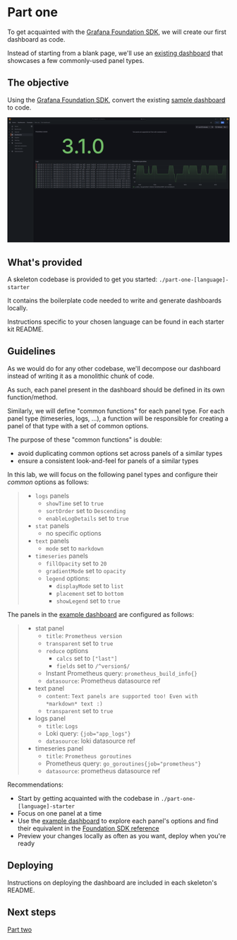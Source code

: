 # Part one

To get acquainted with the [Grafana Foundation SDK](https://grafana.github.io/grafana-foundation-sdk/), we will create our first dashboard as code.

Instead of starting from a blank page, we'll use an [existing dashboard](http://localhost:3000/d/part-one-test-dashboard/part-one-test-dashboard)
that showcases a few commonly-used panel types.

## The objective

Using the [Grafana Foundation SDK](https://grafana.github.io/grafana-foundation-sdk/),
convert the existing [sample dashboard](http://localhost:3000/d/part-one-test-dashboard/part-one-test-dashboard) to code.

![sample dashboard](./example-part-one.png)

## What's provided

A skeleton codebase is provided to get you started: `./part-one-[language]-starter`

It contains the boilerplate code needed to write and generate dashboards locally.

Instructions specific to your chosen language can be found in each starter kit
README.

## Guidelines

As we would do for any other codebase, we'll decompose our dashboard instead
of writing it as a monolithic chunk of code.

As such, each panel present in the dashboard should be defined in its own
function/method.

Similarly, we will define "common functions" for each panel type. For each panel
type (timeseries, logs, …), a function will be responsible for creating a panel
of that type with a set of common options.

The purpose of these "common functions" is double:

* avoid duplicating common options set across panels of a similar types
* ensure a consistent look-and-feel for panels of a similar types

In this lab, we will focus on the following panel types and configure their
*common* options as follows:

> * `logs` panels
>   * `showTime` set to `true`
>   * `sortOrder` set to `Descending`
>   * `enableLogDetails` set to `true`
> * `stat` panels
>   * no specific options
> * `text` panels
>   * `mode` set to `markdown`
> * `timeseries` panels
>   * `fillOpacity` set to `20`
>   * `gradientMode` set to  `opacity`
>   * `legend` options:
>     * `displayMode` set to `list`
>     * `placement` set to `bottom`
>     * `showLegend` set to `true`

The panels in the [example dashboard](http://localhost:3000/d/part-one-test-dashboard/part-one-test-dashboard)
are configured as follows:

> * stat panel
>   * `title`: `Prometheus version`
>   * `transparent` set to `true`
>   * `reduce` options
>     * `calcs` set to `["last"]`
>     * `fields` set to `/^version$/`
>   * Instant Prometheus query: `prometheus_build_info{}`
>   * `datasource`: Prometheus datasource ref
> * text panel
>   * `content`: `Text panels are supported too! Even with *markdown* text :)`
>   * `transparent` set to `true`
> * logs panel
>   * `title`: `Logs`
>   * Loki query: `{job="app_logs"}`
>   * `datasource`: loki datasource ref
> * timeseries panel
>   * `title`: `Prometheus goroutines`
>   * Prometheus query: `go_goroutines{job="prometheus"}`
>   * `datasource`: prometheus datasource ref

Recommendations:

* Start by getting acquainted with the codebase in `./part-one-[language]-starter`
* Focus on one panel at a time
* Use the [example dashboard](http://localhost:3000/d/part-one-test-dashboard/part-one-test-dashboard)
  to explore each panel's options and find their equivalent in the [Foundation
  SDK reference](https://grafana.github.io/grafana-foundation-sdk/v11.4.x+cog-v0.0.x/go/Reference/)
* Preview your changes locally as often as you want, deploy when you're ready

## Deploying

Instructions on deploying the dashboard are included in each skeleton's README.

## Next steps

[Part two](./part-two.md)
